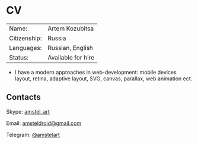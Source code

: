 # CV

<table>
  <tbody>
    <tr>
      <td>Name:</td>
      <td>Artem Kozubitsa</td>
    </tr>
    <tr>
      <td>Citizenship:</td>
      <td>Russia</td>
    </tr>
    <tr>
      <td>Languages:</td>
      <td>Russian, English</td>
    </tr>
    <tr>
      <td>Status:</td>
      <td>Available for hire</td>
    </tr>
  </tbody>
</table>



* I have a modern approaches in web-development: mobile devices layout, retina, adaptive layout, SVG, canvas, parallax, web animation ect.

## Contacts

Skype: [amstel_art](skype:amstel_art?call)

Email: [amsteldroid@gmail.com](mailto:amsteldroid@gmail.com)

Telegram: [@amstelart](http://t-do.ru/@amstelart)
